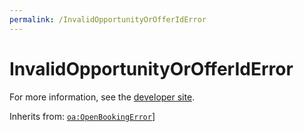 ```yaml
---
permalink: /InvalidOpportunityOrOfferIdError
---
```


# InvalidOpportunityOrOfferIdError


For more information, see the [developer site](https://developer.openactive.io/data-model/types/invalidopportunityorofferiderror).

Inherits from: [`oa:OpenBookingError`](https://openactive.io/OpenBookingError)]
